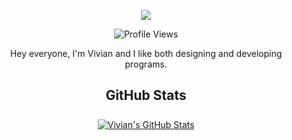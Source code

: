 
<p align="center">
  <img src="https://media.giphy.com/media/v1.Y2lkPTc5MGI3NjExd2dxYmhiYjh3bmhxdjhna3d6Z3QyNTh0c2Jmbmw0ZWEyNGFrbG9jayZlcD12MV9pbnRlcm5hbF9naWZfYnlfaWQmY3Q9Zw/vOYGVA6EFE2OLsVbt7/giphy.gif"/>
</p>

<p align="center">

<img src="https://komarev.com/ghpvc/?username=vivbunii&color=blueviolet" alt="Profile Views">
</p>

<p align="center">
Hey everyone, I'm Vivian and I like both designing and developing programs. 
</p>
<h2 align="center">
GitHub Stats
</h2>
<div align="center">

<!-- This is a comment.

<a href="https://github.com/vivbunii">
  <img align="center" style="margin:0.5rem" src="https://github-readme-stats.vercel.app/api/top-langs/?username=vivbunii&hide=html,css&title_color=ffffff&text_color=c9cacc&icon_color=4AB197&bg_color=1A2B34" alt="Vivian's Top Languages" />
</a>

<br>
<br>
-->

<a href="https://github.com/vivbunii">
  <img align="center" style="margin:0.5rem" src="https://github-readme-stats.vercel.app/api?username=vivbunii&show_icons=true&line_height=27&count_private=true&title_color=ffffff&text_color=c9cacc&icon_color=4AB097&bg_color=1A2B34" alt="Vivian's GitHub Stats" />
</a>

</div>



